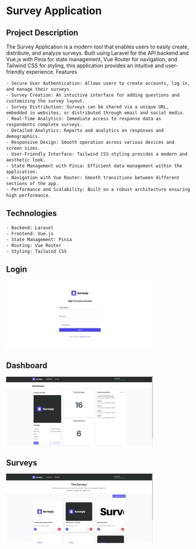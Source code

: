# Survey Application

## Project Description

The Survey Application is a modern tool that enables users to easily create, distribute, and analyze surveys. Built using Laravel for the API backend and Vue.js with Pinia for state management, Vue Router for navigation, and Tailwind CSS for styling, this application provides an intuitive and user-friendly experience.
Features

    - Secure User Authentication: Allows users to create accounts, log in, and manage their surveys.
    - Survey Creation: An intuitive interface for adding questions and customizing the survey layout.
    - Survey Distribution: Surveys can be shared via a unique URL, embedded in websites, or distributed through email and social media.
    - Real-Time Analytics: Immediate access to response data as respondents complete surveys.
    - Detailed Analytics: Reports and analytics on responses and demographics.
    - Responsive Design: Smooth operation across various devices and screen sizes.
    - User-Friendly Interface: Tailwind CSS styling provides a modern and aesthetic look.
    - State Management with Pinia: Efficient data management within the application.
    - Navigation with Vue Router: Smooth transitions between different sections of the app.
    - Performance and Scalability: Built on a robust architecture ensuring high performance.

## Technologies

    - Backend: Laravel
    - Frontend: Vue.js
    - State Management: Pinia
    - Routing: Vue Router
    - Styling: Tailwind CSS

## Login
<img src="screenshots/1.png" width="400" alt="Login-page"/>

## Dashboard
<img src="screenshots/2.png" width="400" alt="Login-page"/>

## Surveys
<img src="screenshots/3.png" width="400" alt="Login-page"/>
